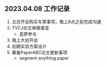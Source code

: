 ## 2023.04.08 工作记录
1. 北京开会购买车票事项，晚上8点之前完成沟通
2. TVCJ论文审稿事宜
    * 袁梦参与
3. 晚上大创开会
4. 初期实验方案设计
5. 筹备PaperABC论文更新事项
    * segment anything paper
